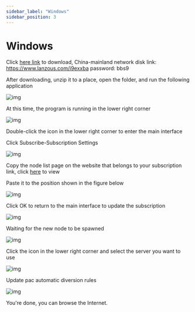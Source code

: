 ```yaml
---
sidebar_label: "Windows"
sidebar_position: 3
---
```

# Windows

Click [here link](https://panel.libcyber.xyz/clients/LibCyber-V2N.zip) to download, China-mainland network disk link: https://www.lanzous.com/i9exxba password: bbs9

After downloading, unzip it to a place, open the folder, and run the following application

![img][v2n-icon]

At this time, the program is running in the lower right corner

![img][v2n-back-icon]

Double-click the icon in the lower right corner to enter the main interface

Click Subscribe-Subscription Settings

![img][v2n-sub-setting]

Copy the node list page on the website that belongs to your subscription link, click [here](https://panel.libcyber.xyz/nodeList) to view

Paste it to the position shown in the figure below

![img][v2n-add-sub]

Click OK to return to the main interface to update the subscription

![img][v2n-update-sub]

Waiting for the new node to be spawned

![img][v2n-update-node-success]

Click the icon in the lower right corner and select the server you want to use

![img][v2n-select-node]

Update pac automatic diversion rules

![img][v2n-select-pac]

You're done, you can browse the Internet.


[v2n-icon]: https://cdn.jsdelivr.net/gh/LibCyber/docs-cdn@v1.1.0/assets/v2-windows/v2n-icon.jpg "application icon"
[v2n-back-icon]: https://cdn.jsdelivr.net/gh/LibCyber/docs-cdn@v1.1.0/assets/v2-windows/v2n-back-icon.jpg "Taskbar icon"
[v2n-sub-setting]: https://cdn.jsdelivr.net/gh/LibCyber/docs-cdn@v1.1.0/assets/v2-windows/v2n-sub-setting.jpg "Open subscription settings"
[v2n-add-sub]: https://cdn.jsdelivr.net/gh/LibCyber/docs-cdn@v1.1.0/assets/v2-windows/v2n-add-sub.jpg "Add Subscription"
[v2n-update-sub]: https://cdn.jsdelivr.net/gh/LibCyber/docs-cdn@v1.1.0/assets/v2-windows/v2n-update-sub.jpg "Update Subscription"
[v2n-update-node-success]: https://cdn.jsdelivr.net/gh/LibCyber/docs-cdn@v1.1.0/assets/v2-windows/v2n-update-node-success.jpg "Subscription is successful "
[v2n-select-node]: https://cdn.jsdelivr.net/gh/LibCyber/docs-cdn@v1.1.0/assets/v2-windows/v2n-select-node.jpg "Select Node"
[v2n-select-pac]: https://cdn.jsdelivr.net/gh/LibCyber/docs-cdn@v1.1.0/assets/v2-windows/v2n-select-pac.jpg "Update pac smart distribution rules"
